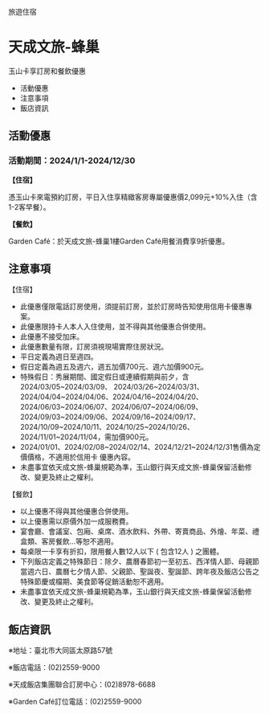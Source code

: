 旅遊住宿

# 天成文旅-蜂巢  

玉山卡享訂房和餐飲優惠

  * 活動優惠
  * 注意事項
  * 飯店資訊

## 活動優惠

### 活動期間：2024/1/1-2024/12/30

**【住宿】**  

憑玉山卡來電預約訂房，平日入住享精緻客房專屬優惠價2,099元+10%入住（含1-2客早餐）。

  
**【餐飲】**  

Garden Café：於天成文旅-蜂巢1樓Garden Café用餐消費享9折優惠。

## 注意事項

【住宿】

  * 此優惠僅限電話訂房使用，須提前訂房，並於訂房時告知使用信用卡優惠專案。
  * 此優惠限持卡人本人入住使用，並不得與其他優惠合併使用。
  * 此優惠不接受加床。
  * 此優惠數量有限，訂房須視現場實際住房狀況。
  * 平日定義為週日至週四。
  * 假日定義為週五及週六，週五加價700元、週六加價900元。
  * 特殊假日：秀展期間、國定假日或連續假期與前夕，含2024/03/05~2024/03/09、 2024/03/26~2024/03/31、2024/04/04~2024/04/06、2024/04/16~2024/04/20、2024/06/03~2024/06/07、2024/06/07~2024/06/09、2024/09/03~2024/09/06、2024/09/16~2024/09/17、2024/10/09~2024/10/11、2024/10/25~2024/10/26、2024/11/01~2024/11/04，需加價900元。
  * 2024/01/01、2024/02/08~2024/02/14、2024/12/21~2024/12/31售價為定價價格，不適用於信用卡 優惠內容。
  * 未盡事宜依天成文旅-蜂巢規範為準，玉山銀行與天成文旅-蜂巢保留活動修改、變更及終止之權利。

  
【餐飲】

  * 以上優惠不得與其他優惠合併使用。
  * 以上優惠需以原價外加一成服務費。
  * 宴會廳、會議室、包廂、桌席、酒水飲料、外帶、寄賣商品、外燴、年菜、禮盒類、客房餐飲…等恕不適用。
  * 每桌限一卡享有折扣，限用餐人數12人以下 ( 包含12人 ) 之團體。
  * 下列飯店定義之特殊節日：除夕、農曆春節初一至初五、西洋情人節、母親節當週六日、農曆七夕情人節、父親節、聖誕夜、聖誕節、跨年夜及飯店公告之特殊節慶或檔期、美食節等促銷活動恕不適用。
  * 未盡事宜依天成文旅-蜂巢規範為準，玉山銀行與天成文旅-蜂巢保留活動修改、變更及終止之權利。

## 飯店資訊

※地址：臺北巿大同區太原路57號

※飯店電話：(02)2559-9000

※天成飯店集團聯合訂房中心：(02)8978-6688

※Garden Café訂位電話：(02)2559-9000

  

